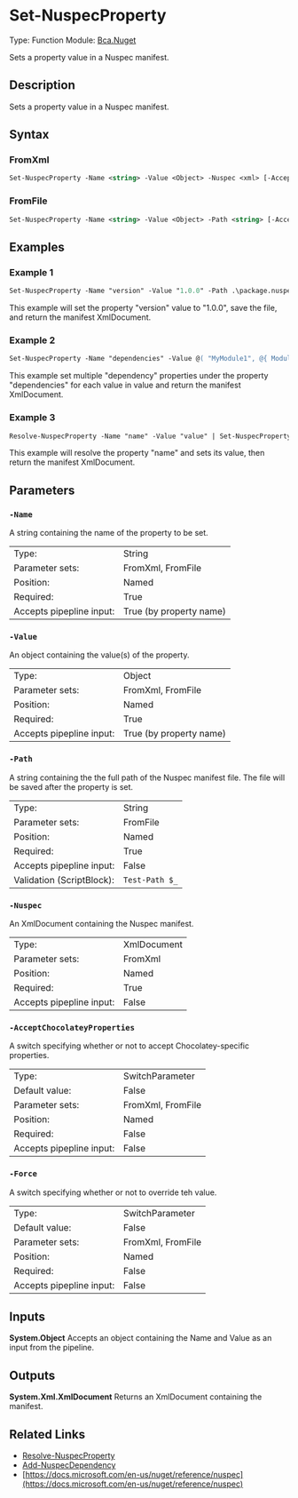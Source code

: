 # Set-NuspecProperty
Type: Function
Module: [Bca.Nuget](../ReadMe.md)

Sets a property value in a Nuspec manifest.
## Description
Sets a property value in a Nuspec manifest.
## Syntax
### FromXml
```ps
Set-NuspecProperty -Name <string> -Value <Object> -Nuspec <xml> [-AcceptChocolateyProperties] [-Force] [<CommonParameters>]
```
### FromFile
```ps
Set-NuspecProperty -Name <string> -Value <Object> -Path <string> [-AcceptChocolateyProperties] [-Force] [<CommonParameters>]
```
## Examples
### Example 1
```ps
Set-NuspecProperty -Name "version" -Value "1.0.0" -Path .\package.nuspec
```
This example will set the property "version" value to "1.0.0", save the file, and return the manifest XmlDocument.
### Example 2
```ps
Set-NuspecProperty -Name "dependencies" -Value @( "MyModule1", @{ ModuleName = "MyModule2" ; ModuleVersion = "1.0.0" }, @{ ModuleName = "MyModule3" ; RequiredVersion = "1.0.0" } ) -Nuspec $NuspecManifest
```
This example set multiple "dependency" properties under the property "dependencies" for each value in value and return the manifest XmlDocument.
### Example 3
```ps
Resolve-NuspecProperty -Name "name" -Value "value" | Set-NuspecProperty -Nuspec $NuspecManifest
```
This example will resolve the property "name" and sets its value, then return the manifest XmlDocument.
## Parameters
### `-Name`
A string containing the name of the property to be set.

| | |
|:-|:-|
|Type:|String|
|Parameter sets:|FromXml, FromFile|
|Position:|Named|
|Required:|True|
|Accepts pipepline input:|True (by property name)|

### `-Value`
An object containing the value(s) of the property.

| | |
|:-|:-|
|Type:|Object|
|Parameter sets:|FromXml, FromFile|
|Position:|Named|
|Required:|True|
|Accepts pipepline input:|True (by property name)|

### `-Path`
A string containing the the full path of the Nuspec manifest file.
The file will be saved after the property is set.

| | |
|:-|:-|
|Type:|String|
|Parameter sets:|FromFile|
|Position:|Named|
|Required:|True|
|Accepts pipepline input:|False|
|Validation (ScriptBlock):|` Test-Path $_ `|

### `-Nuspec`
An XmlDocument containing the Nuspec manifest.

| | |
|:-|:-|
|Type:|XmlDocument|
|Parameter sets:|FromXml|
|Position:|Named|
|Required:|True|
|Accepts pipepline input:|False|

### `-AcceptChocolateyProperties`
A switch specifying whether or not to accept Chocolatey-specific properties.

| | |
|:-|:-|
|Type:|SwitchParameter|
|Default value:|False|
|Parameter sets:|FromXml, FromFile|
|Position:|Named|
|Required:|False|
|Accepts pipepline input:|False|

### `-Force`
A switch specifying whether or not to override teh value.

| | |
|:-|:-|
|Type:|SwitchParameter|
|Default value:|False|
|Parameter sets:|FromXml, FromFile|
|Position:|Named|
|Required:|False|
|Accepts pipepline input:|False|

## Inputs
**System.Object**
Accepts an object containing the Name and Value as an input from the pipeline.
## Outputs
**System.Xml.XmlDocument**
Returns an XmlDocument containing the manifest.
## Related Links
- [Resolve-NuspecProperty](Resolve-NuspecProperty.md)
- [Add-NuspecDependency](Add-NuspecDependency.md)
- [https://docs.microsoft.com/en-us/nuget/reference/nuspec](https://docs.microsoft.com/en-us/nuget/reference/nuspec)
